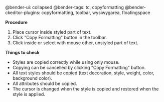@bender-ui: collapsed
@bender-tags: tc, copyformatting
@bender-ckeditor-plugins: copyformatting, toolbar, wysiwygarea, floatingspace

**Procedure**

1. Place cursor inside styled part of text.
2. Click "Copy Formatting" button in the toolbar.
3. Click inside or select with mouse other, unstyled part of text.

**Things to check**

* Styles are copied correctly while using only mouse.
* Copying can be cancelled by clicking "Copy Formatting" button.
* All text styles should be copied (text decoration, style, weight, color, background color).
* All attributes should be copied.
* The cursor is changed when the style is copied and restored when the style is applied.
